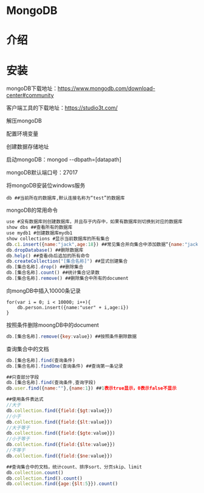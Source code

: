 # MongoDB



# 介绍





# 安装

mongoDB下载地址：https://www.mongodb.com/download-center#community

客户端工具的下载地址：https://studio3t.com/



解压mongoDB

配置环境变量

创建数据存储地址

启动mongoDB：mongod --dbpath=[datapath]

mongoDB默认端口号：27017



将mongoDB安装位windows服务

```shell
db ##当前所在的数据库,默认连接名称为“test”的数据库
```



mongoDB的常用命令

```javascript
use #没有数据库则创建数据库，并且存于内存中，如果有数据库则切换到对应的数据库
show dbs ##查看所有的数据库
use mydb1 #创建数据库mydb1
show collections #显示当前数据库的所有集合
db.c1.insert({name:"jack",age:18}) ##常见集合并向集合中添加数据“{name:"jack",age:18}”
db.dropDatabase() ##删除数据库
db.help() ##查看db后追加的所有命令
db.createCollection("[集合名称]") ##显式创建集合
db.[集合名称].drop() ##删除集合
db.[集合名称].count() ##统计集合记录数
db.[集合名称].remove() ##删除集合中所有的document
```



向mongDB中插入10000条记录

```
for(var i = 0; i < 10000; i++){
    db.person.insert({name:"user" + i,age:i})
}
```



按照条件删除moongDB中的document

```javascript
db.[集合名称].remove({key:value}) ##按照条件删除数据
```



查询集合中的文档

```javascript
db.[集合名称].find(查询条件)
db.[集合名称].findOne(查询条件) ##查询第一条记录

##只查部分字段
db.[集合名称].find(查询条件,查询字段)
db.user.find({name:""},{name:1}) ##1表示true显示，0表示false不显示

##使用条件表达式
//大于
db.collection.find({field:{$gt:value}})
//小于
db.collection.find({field:{$lt:value}})
//大于等于
db.collection.find({field:{$gte:value}})
//小于等于
db.collection.find({field:{$lte:value}})
//不等于
db.collection.find({field:{$ne:value}})

##查询集合中的文档，统计count、排序sort、分页skip、limit
db.collection.count()
db.collection.find().count()
db.collection.find({age:{$lt:5}}).count()

```









